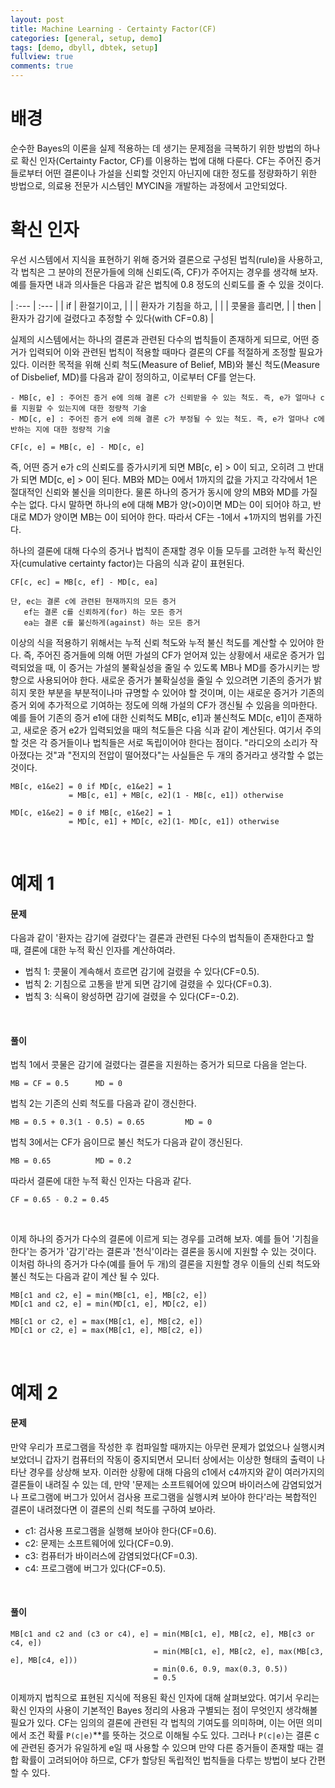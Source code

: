 ```yaml
---
layout: post
title: Machine Learning - Certainty Factor(CF)
categories: [general, setup, demo]
tags: [demo, dbyll, dbtek, setup]
fullview: true
comments: true
---
```



# 배경
순수한 Bayes의 이론을 실제 적용하는 데 생기는 문제점을 극복하기 위한 방법의 하나로 확신 인자(Certainty Factor, CF)를 이용하는 법에 대해 다룬다.
CF는 주어진 증거들로부터 어떤 결론이나 가설을 신뢰할 것인지 아닌지에 대한 정도를 정량화하기 위한 방법으로, 의료용 전문가 시스템인 MYCIN을 개발하는
과정에서 고안되었다.

# 확신 인자
우선 시스템에서 지식을 표현하기 위해 증거와 결론으로 구성된 법칙(rule)을 사용하고, 각 법칙은 그 분야의 전문가들에 의해 신뢰도(즉, CF)가 주어지는 경우를
생각해 보자. 예를 들자면 내과 의사들은 다음과 같은 법칙에 0.8 정도의 신뢰도를 줄 수 있을 것이다.

| :--- | :--- |
| if | 환절기이고, |
|  | 환자가 기침을 하고, |
|  | 콧물을 흘리면, |
| then | 환자가 감기에 걸렸다고 추정할 수 있다(with CF=0.8) |

실제의 시스템에서는 하나의 결론과 관련된 다수의 법칙들이 존재하게 되므로, 어떤 증거가 입력되어 이와 관련된 법칙이 적용할 때마다 결론의 CF를 적절하게
조정할 필요가 있다. 이러한 목적을 위해 신뢰 척도(Measure of Belief, MB)와 불신 척도(Measure of Disbelief, MD)를 다음과 같이 정의하고,
이로부터 CF를 얻는다.

    - MB[c, e] : 주어진 증거 e에 의해 결론 c가 신뢰받을 수 있는 척도. 즉, e가 얼마나 c를 지원할 수 있는지에 대한 정량적 기술
    - MD[c, e] : 주어진 증거 e에 의해 결론 c가 부정될 수 있는 척도. 즉, e가 얼마나 c에 반하는 지에 대한 정량적 기술

    CF[c, e] = MB[c, e] - MD[c, e]

즉, 어떤 증거 e가 c의 신뢰도를 증가시키게 되면 MB[c, e] > 0이 되고, 오히려 그 반대가 되면 MD[c, e] > 0이 된다. MB와 MD는 0에서 1까지의 값을
가지고 각각에서 1은 절대적인 신뢰와 불신을 의미한다. 물론 하나의 증거가 동시에 양의 MB와 MD를 가질 수는 없다. 다시 말하면 하나의 e에 대해 MB가
양(>0)이면 MD는 0이 되어야 하고, 반대로 MD가 양이면 MB는 0이 되어야 한다. 따라서 CF는 -1에서 +1까지의 범위를 가진다.

하나의 결론에 대해 다수의 증거나 법칙이 존재할 경우 이들 모두를 고려한 누적 확신인자(cumulative certainty factor)는 다음의 식과 같이 표현된다.

    CF[c, ec] = MB[c, ef] - MD[c, ea]

    단, ec는 결론 c에 관련된 현재까지의 모든 증거
       ef는 결론 c를 신뢰하게(for) 하는 모든 증거
       ea는 결론 c를 불신하게(against) 하는 모든 증거

이상의 식을 적용하기 위해서는 누적 신뢰 척도와 누적 불신 척도를 계산할 수 있어야 한다. 즉, 주어진 증거들에 의해 어떤 가설의 CF가 얻어져 있는 상황에서
새로운 증거가 입력되었을 때, 이 증거는 가설의 불확실성을 줄일 수 있도록 MB나 MD를 증가시키는 방향으로 사용되어야 한다. 새로운 증거가 불확실성을
줄일 수 있으려면 기존의 증거가 밝히지 못한 부분을 부분적이나마 규명할 수 있어야 할 것이며, 이는 새로운 증거가 기존의 증거 외에 추가적으로 기여하는
정도에 의해 가설의 CF가 갱신될 수 있음을 의마한다. 예를 들어 기존의 증거 e1에 대한 신뢰척도 MB[c, e1]과 불신척도 MD[c, e1]이 존재하고,
새로운 증거 e2가 입력되었을 때의 척도들은 다음 식과 같이 계산된다. 여기서 주의할 것은 각 증거들이나 법칙들은 서로 독립이어야 한다는 점이다.
"라디오의 소리가 작아졌다는 것"과 "전지의 전압이 떨어졌다"는 사실들은 두 개의 증거라고 생각할 수 없는 것이다.

    MB[c, e1&e2] = 0 if MD[c, e1&e2] = 1
                 = MB[c, e1] + MB[c, e2](1 - MB[c, e1]) otherwise

    MD[c, e1&e2] = 0 if MB[c, e1&e2] = 1
                 = MD[c, e1] + MD[c, e2](1- MD[c, e1]) otherwise

<br>

# 예제 1

#### 문제
다음과 같이 '환자는 감기에 걸렸다'는 결론과 관련된 다수의 법칙들이 존재한다고 할 때, 결론에 대한 누적 확신 인자를 계산하여라.

- 법칙 1: 콧물이 계속해서 흐르면 감기에 걸렸을 수 있다(CF=0.5).
- 법칙 2: 기침으로 고통을 받게 되면 감기에 걸렸을 수 있다(CF=0.3).
- 법칙 3: 식욕이 왕성하면 감기에 걸렸을 수 있다(CF=-0.2).

<br>

#### 풀이
법칙 1에서 콧물은 감기에 걸렸다는 결론을 지원하는 증거가 되므로 다음을 얻는다.

    MB = CF = 0.5      MD = 0

법칙 2는 기존의 신뢰 척도를 다음과 같이 갱신한다.

    MB = 0.5 + 0.3(1 - 0.5) = 0.65         MD = 0

법칙 3에서는 CF가 음이므로 불신 척도가 다음과 같이 갱신된다.

    MB = 0.65          MD = 0.2

따라서 결론에 대한 누적 확신 인자는 다음과 같다.

    CF = 0.65 - 0.2 = 0.45

<br>

이제 하나의 증거가 다수의 결론에 이르게 되는 경우를 고려해 보자. 예를 들어 '기침을 한다'는 증거가 '감기'라는 결론과 '천식'이라는 결론을
동시에 지원할 수 있는 것이다. 이처럼 하나의 증거가 다수(예를 들어 두 개)의 결론을 지원할 경우 이들의 신뢰 척도와 불신 척도는 다음과 같이 계산 될 수 있다.

    MB[c1 and c2, e] = min(MB[c1, e], MB[c2, e])
    MD[c1 and c2, e] = min(MD[c1, e], MD[c2, e])

    MB[c1 or c2, e] = max(MB[c1, e], MB[c2, e])
    MD[c1 or c2, e] = max(MB[c1, e], MB[c2, e])

<br>

# 예제 2

#### 문제
만약 우리가 프로그램을 작성한 후 컴파일할 때까지는 아무런 문제가 없었으나 실행시켜 보았더니 갑자기 컴퓨터의 작동이 중지되면서 모니터 상에서는 이상한
형태의 출력이 나타난 경우를 상상해 보자. 이러한 상황에 대해 다음의 c1에서 c4까지와 같이 여러가지의 결론들이 내려질 수 있는 데, 만약 '문제는
소프트웨어에 있으며 바이러스에 감염되었거나 프로그램에 버그가 있어서 검사용 프로그램을 실행시켜 보아야 한다'라는 복합적인 결론이 내려졌다면 이 결론의
신뢰 척도를 구하여 보아라.

- c1: 검사용 프로그램을 실행해 보아야 한다(CF=0.6).
- c2: 문제는 소프트웨어에 있다(CF=0.9).
- c3: 컴퓨터가 바이러스에 감염되었다(CF=0.3).
- c4: 프로그램에 버그가 있다(CF=0.5).

<br>

#### 풀이

    MB[c1 and c2 and (c3 or c4), e] = min(MB[c1, e], MB[c2, e], MB[c3 or c4, e])
                                    = min(MB[c1, e], MB[c2, e], max(MB[c3, e], MB[c4, e]))
                                    = min(0.6, 0.9, max(0.3, 0.5))
                                    = 0.5

이제까지 법칙으로 표현된 지식에 적용된 확신 인자에 대해 살펴보았다. 여기서 우리는 확신 인자의 사용이 기본적인 Bayes 정리의 사용과 구별되는 점이
무엇인지 생각해볼 필요가 있다. CF는 임의의 결론에 관련된 각 법칙의 기여도를 의미하며, 이는 어떤 의미에서 조건 확률 `P(c|e)`**를 뜻하는 것으로
이해될 수도 있다. 그러나 `P(c|e)`는 결론 c에 관련된 증거가 유일하게 e일 때 사용할 수 있으며 만약 다른 증거들이 존재할 때는 결합 확률이
 고려되어야 하므로, CF가 할당된 독립적인 법칙들을 다루는 방법이 보다 간편할 수 있다.
